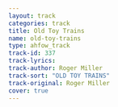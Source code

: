 ```yaml
---
layout: track
categories: track
title: Old Toy Trains
name: old-toy-trains
type: ahfow_track
track-id: 337
track-lyrics: 
track-author: Roger Miller
track-sort: "OLD TOY TRAINS"
track-original: Roger Miller
cover: true
---
```

